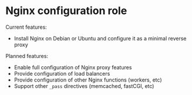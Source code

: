 # Nginx configuration role

Current features:
* Install Nginx on Debian or Ubuntu and configure it as a minimal reverse proxy

Planned features:
* Enable full configuration of Nginx proxy features
* Provide configuration of load balancers
* Provide configuration of other Nginx functions (workers, etc)
* Support other `_pass` directives (memcached, fastCGI, etc)
